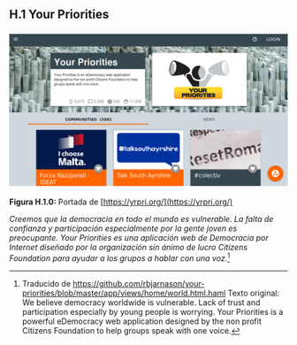 ## H.1 Your Priorities 

### ![image alt text](image_0.png)

**Figura H.1.0:** Portada de [https://yrpri.org/](https://yrpri.org/) 

*Creemos que la democracia en todo el mundo es vulnerable. La falta de confianza y participación especialmente por la gente joven es preocupante. Your Priorities es una aplicación web de Democracia por Internet diseñado por la organización sin ánimo de lucro Citizens Foundation para ayudar a los grupos a hablar con una voz.*[^1]

[^1]: Traducido de https://github.com/rbjarnason/your-priorities/blob/master/app/views/home/world.html.haml
Texto original: We believe democracy worldwide is vulnerable. Lack of trust and participation especially by young people is worrying. Your Priorities is a powerful eDemocracy web application designed by the non profit Citizens Foundation to help groups speak with one voice.

